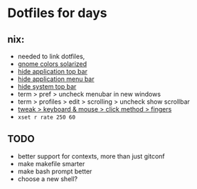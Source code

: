 # Dotfiles for days

nix:
----------------

- needed to link dotfiles,
- [gnome colors solarized](https://github.com/Anthony25/gnome-terminal-colors-solarized)
- [hide application top bar](https://github.com/franglais125/no-title-bar)
- [hide application menu bar](https://github.com/deadalnix/pixel-saver)
- [hide system top bar](https://github.com/mlutfy/hidetopbar)
- term > pref > uncheck menubar in new windows
- term > profiles > edit > scrolling > uncheck show scrollbar
- [tweak > keyboard & mouse > click method > fingers](https://medium.com/@tiagopotencia/disabling-right-click-zone-on-touchpad-on-gnome-6437a729acb)
- `xset r rate 250 60`

TODO
----

- better support for contexts, more than just gitconf
- make makefile smarter
- make bash prompt better
- choose a new shell?
